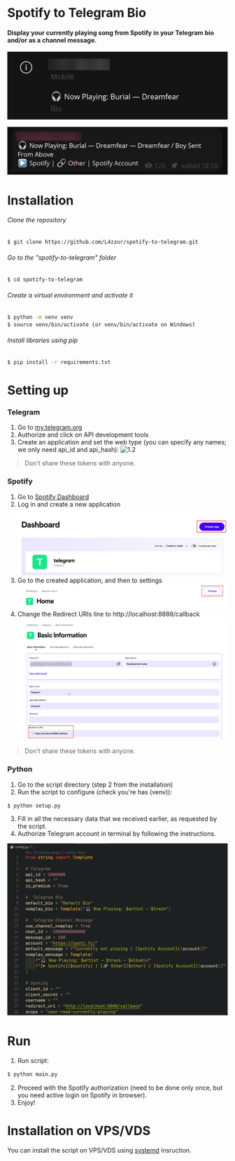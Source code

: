 # Spotify to Telegram Bio

#### Display your currently playing song from Spotify in your Telegram bio and/or as a channel message.
![1.1.1](img/1.1.png)

![1.1.2](img/1.2.png)

# Installation
###### Clone the repository
```bash
$ git clone https://github.com/L4zzur/spotify-to-telegram.git
```

###### Go to the "spotify-to-telegram" folder
```bash
$ cd spotify-to-telegram
```

###### Create a virtual environment and activate it
```bash
$ python -m venv venv
$ source venv/bin/activate (or venv/bin/activate on Windows)
```

###### Install libraries using pip
```bash
$ pip install -r requirements.txt
```

# Setting up
### Telegram
1. Go to [my.telegram.org](https://my.telegram.org/)
2. Authorize and click on API development tools
3. Create an application and set the web type (you can specify any names; we only need api_id and api_hash):
![1.2](img/2.png)
> Don't share these tokens with anyone.

### Spotify
1. Go to [Spotify Dashboard](https://developer.spotify.com/dashboard/)
2. Log in and create a new application 
![1.3](img/3.png)
3. Go to the created application, and then to settings
![1.4](img/4.png)
1. Change the Redirect URIs line to http://localhost:8888/callback
![1.5](img/5.png)
> Don't share these tokens with anyone.

### Python
1. Go to the script directory (step 2 from the installation)
2. Run the script to configure (check you're has (venv)):
```bash
$ python setup.py
```
3. Fill in all the necessary data that we received earlier, as requested by the script.
4. Authorize Telegram account in terminal by following the instructions.

![1.6](img/6.png)

# Run
1. Run script:
```bash
$ python main.py
```
2. Proceed with the Spotify authorization (need to be done only once, but you need active login on Spotify in browser).
3. Enjoy!

# Installation on VPS/VDS
You can install the script on VPS/VDS using [systemd](systemd/README.md) insruction.
